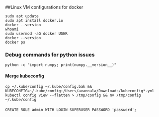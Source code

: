 ##Linux VM configurations for docker

```
sudo apt update
sudo apt install docker.io
docker --version
whoami
sudo usermod -aG docker USER
docker --version
docker ps
```


### Debug commands for python issues
```
python -c "import numpy; print(numpy.__version__)"

```
#### Merge kubeconfig
```
cp ~/.kube/config ~/.kube/config.bak && KUBECONFIG=~/.kube/config:/Users/avannala/Downloads/kubeconfig*.yml kubectl config view --flatten > /tmp/config && mv /tmp/config ~/.kube/config
```

####

```
CREATE ROLE admin WITH LOGIN SUPERUSER PASSWORD 'password';
```
